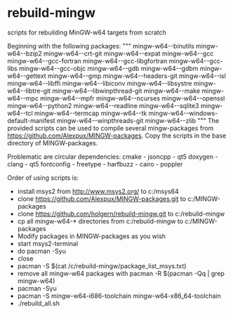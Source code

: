 # rebuild-mingw
scripts for rebuilding MinGW-w64 targets from scratch

Beginning with the following packages:
"""
mingw-w64-<arch>-binutils
mingw-w64-<arch>-bzip2
mingw-w64-<arch>-crt-git
mingw-w64-<arch>-expat
mingw-w64-<arch>-gcc
mingw-w64-<arch>-gcc-fortran
mingw-w64-<arch>-gcc-libgfortran
mingw-w64-<arch>-gcc-libs
mingw-w64-<arch>-gcc-objc
mingw-w64-<arch>-gdb
mingw-w64-<arch>-gdbm
mingw-w64-<arch>-gettext
mingw-w64-<arch>-gmp
mingw-w64-<arch>-headers-git
mingw-w64-<arch>-isl
mingw-w64-<arch>-libffi
mingw-w64-<arch>-libiconv
mingw-w64-<arch>-libsystre
mingw-w64-<arch>-libtre-git
mingw-w64-<arch>-libwinpthread-git
mingw-w64-<arch>-make
mingw-w64-<arch>-mpc
mingw-w64-<arch>-mpfr
mingw-w64-<arch>-ncurses
mingw-w64-<arch>-openssl
mingw-w64-<arch>-python2
mingw-w64-<arch>-readline
mingw-w64-<arch>-sqlite3
mingw-w64-<arch>-tcl
mingw-w64-<arch>-termcap
mingw-w64-<arch>-tk
mingw-w64-<arch>-windows-default-manifest
mingw-w64-<arch>-winpthreads-git
mingw-w64-<arch>-zlib
"""
The provided scripts can be used to compile several mingw-packages from https://github.com/Alexpux/MINGW-packages.
Copy the scripts in the base directory of MINGW-packages.

Problematic are circular dependencies:
cmake - jsoncpp - qt5
doxygen - clang - qt5
fontconfig - freetype - harfbuzz - cairo - poppler

Order of using scripts is:
* install msys2 from http://www.msys2.org/ to c:/msys64
* clone https://github.com/Alexpux/MINGW-packages.git to c:/MINGW-packages
* clone https://github.com/holgern/rebuild-mingw.git to c:/rebuild-mingw
* cp all mingw-w64-* directories from c:/rebuild-mingw to c:/MINGW-packages
* Modify packages in MINGW-packages as you wish
* start msys2-terminal
* do pacman -Syu
* close
* pacman -S $(cat /c/rebuild-mingw/package_list_msys.txt)
* remove all mingw-w64 packages with pacman -R $(pacman -Qq | grep mingw-w64)
* pacman -Syu 
* pacman -S mingw-w64-i686-toolchain mingw-w64-x86_64-toolchain
* ./rebuild_all.sh
